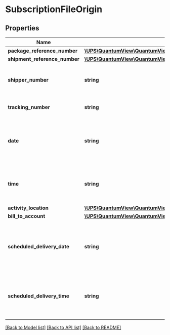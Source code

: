 # SubscriptionFileOrigin

## Properties
Name | Type | Description | Notes
------------ | ------------- | ------------- | -------------
**package_reference_number** | [**\UPS\QuantumView\QuantumView\OriginPackageReferenceNumber[]**](OriginPackageReferenceNumber.md) |  | [optional] 
**shipment_reference_number** | [**\UPS\QuantumView\QuantumView\OriginShipmentReferenceNumber[]**](OriginShipmentReferenceNumber.md) |  | [optional] 
**shipper_number** | **string** | Shipper&#x27;s six digit alphanumeric account number. | 
**tracking_number** | **string** | Package&#x27;s 1Z tracking number. | 
**date** | **string** | Date that the package is picked up at the origin. Date format is YYYYMMDD. | 
**time** | **string** | Time that the package is picked up at the origin. Time format is HHMMSS. | 
**activity_location** | [**\UPS\QuantumView\QuantumView\OriginActivityLocation**](OriginActivityLocation.md) |  | [optional] 
**bill_to_account** | [**\UPS\QuantumView\QuantumView\OriginBillToAccount**](OriginBillToAccount.md) |  | [optional] 
**scheduled_delivery_date** | **string** | Scheduled delivery date for destination address. Date format is YYYYMMDD. | [optional] 
**scheduled_delivery_time** | **string** | Scheduled delivery time for destination address. Time format is HHMMSS. | [optional] 

[[Back to Model list]](../../README.md#documentation-for-models) [[Back to API list]](../../README.md#documentation-for-api-endpoints) [[Back to README]](../../README.md)


